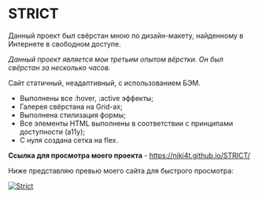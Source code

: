 # STRICT

Данный проект был свёрстан мною по дизайн-макету, найденному в Интернете в свободном доступе.

*Данный проект является мои третьим опытом вёрстки. Он был свёрстан за несколько часов.*

Сайт статичный, неадаптивный, с использованием БЭМ.
 - Выполнены все :hover, :active эффекты;
 - Галерея свёрстана на Grid-ах;
 - Выполнена стилизация формы;
 - Все элементы HTML выполнены в соответствии с принципами доступности (a11y);
 - С нуля создана сетка на flex.

**Ссылка для просмотра моего проекта** - https://niki4t.github.io/STRICT/

Ниже представляю превью моего сайта для быстрого просмотра:

<a href="https://ibb.co/S3ysg67"><img src="https://i.ibb.co/sVRm4gJ/Strict.png" alt="Strict" border="0"></a>
